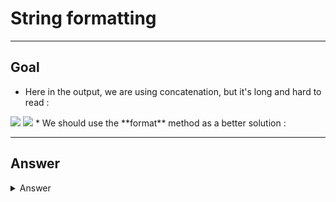 # String formatting

---

## Goal
* Here in the output, we are using concatenation, but it's long and hard to read :
<img src="https://i.imgur.com/1zEhXQ8.png">
<img src="https://i.imgur.com/CG8Xc0M.png">
* We should use the **format** method as a better solution :

---

## Answer
<details><summary>Answer</summary>True</details>
